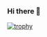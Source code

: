 ### Hi there 👋

[![trophy](https://github-profile-trophy.vercel.app/?username=dgcunhaua&theme=onedark&no-frame=true&title=MultiLanguage,Joined2020,Commits,PullRequest)](https://github.com/ryo-ma/github-profile-trophy)

<!--
**dgCunhaUA/dgCunhaUA** is a ✨ _special_ ✨ repository because its `README.md` (this file) appears on your GitHub profile.

Here are some ideas to get you started:

- 🔭 I’m currently working on ...
- 🌱 I’m currently learning ...
- 👯 I’m looking to collaborate on ...
- 🤔 I’m looking for help with ...
- 💬 Ask me about ...
- 📫 How to reach me: ...
- 😄 Pronouns: ...
- ⚡ Fun fact: ...
-->
